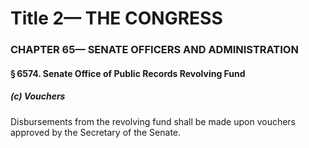 
# Title 2— THE CONGRESS
### CHAPTER 65— SENATE OFFICERS AND ADMINISTRATION
#### § 6574. Senate Office of Public Records Revolving Fund
##### (c) Vouchers

Disbursements from the revolving fund shall be made upon vouchers approved by the Secretary of the Senate.
